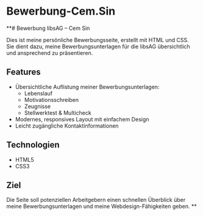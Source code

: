 # Bewerbung-Cem.Sin
**# Bewerbung libsAG – Cem Sin

Dies ist meine persönliche Bewerbungsseite, erstellt mit HTML und CSS.  
Sie dient dazu, meine Bewerbungsunterlagen für die libsAG übersichtlich und ansprechend zu präsentieren.

## Features

- Übersichtliche Auflistung meiner Bewerbungsunterlagen:
  - Lebenslauf
  - Motivationsschreiben
  - Zeugnisse
  - Stellwerktest & Multicheck
- Modernes, responsives Layout mit einfachem Design
- Leicht zugängliche Kontaktinformationen

## Technologien

- HTML5
- CSS3

## Ziel

Die Seite soll potenziellen Arbeitgebern einen schnellen Überblick über meine Bewerbungsunterlagen und meine Webdesign-Fähigkeiten geben.
**
